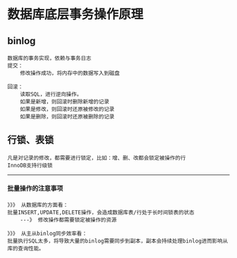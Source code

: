# 数据库底层事务操作原理

## binlog
	数据库的事务实现，依赖与事务日志
	提交：
		修改操作成功，将内存中的数据写入到磁盘

	回滚：
		读取SQL，进行逆向操作。
		如果是新增，则回滚时删除新增的记录
		如果是修改，则回滚时还原被修改的记录
		如果是删除，则回滚时还原被删除的记录

## 行锁、表锁
	凡是对记录的修改，都需要进行锁定，比如：增、删、改都会锁定被操作的行
	InnoDB支持行级锁

---
#### 批量操作的注意事项
	》》》 从数据库的方面看：
	批量INSERT,UPDATE,DELETE操作，会造成数据库表/行处于长时间锁表的状态
		---》 修改操作都需要锁定被操作的资源

	》》》 从主从binlog同步效率看：
	批量执行SQL太多，将导致大量的binlog需要同步到副本，副本会持续处理binlog进而影响从库的查询性能。




